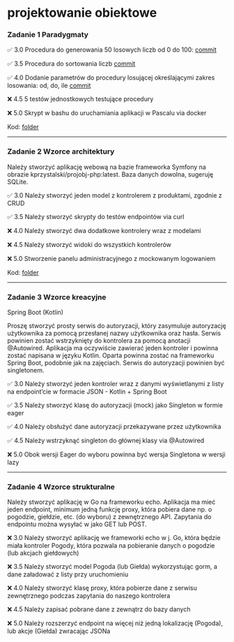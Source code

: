 # projektowanie obiektowe


### Zadanie 1 Paradygmaty

✅ 3.0 Procedura do generowania 50 losowych liczb od 0 do 100: [commit](https://github.com/homosum1/projektowanie_obiektowe/commit/83d0242ee89044b32e6981b93ac336baca671ba2)

✅ 3.5 Procedura do sortowania liczb [commit](https://github.com/homosum1/projektowanie_obiektowe/commit/02877607962a3a2109fcf85c31422826ef20376a)

✅ 4.0 Dodanie parametrów do procedury losującej określającymi zakres losowania: od, do, ile [commit](https://github.com/homosum1/projektowanie_obiektowe/commit/ed1501c3b260011d81b0e7d22a08629c1971925c)

❌ 4.5 5 testów jednostkowych testujące procedury

❌ 5.0 Skrypt w bashu do uruchamiania aplikacji w Pascalu via docker


Kod: [folder](https://github.com/homosum1/projektowanie_obiektowe/tree/main/zadanie01)

---

### Zadanie 2 Wzorce architektury

Należy stworzyć aplikację webową na bazie frameworka Symfony na obrazie kprzystalski/projobj-php:latest. Baza danych dowolna, sugeruję SQLite.

✅ 3.0 Należy stworzyć jeden model z kontrolerem z produktami, zgodnie z CRUD

✅ 3.5 Należy stworzyć skrypty do testów endpointów via curl

❌ 4.0 Należy stworzyć dwa dodatkowe kontrolery wraz z modelami

❌ 4.5 Należy stworzyć widoki do wszystkich kontrolerów

❌ 5.0 Stworzenie panelu administracyjnego z mockowanym logowaniem

Kod: [folder](https://github.com/homosum1/projektowanie_obiektowe/tree/main/zadanie02)

---

### Zadanie 3 Wzorce kreacyjne

Spring Boot (Kotlin)

Proszę stworzyć prosty serwis do autoryzacji, który zasymuluje autoryzację użytkownika za pomocą przesłanej nazwy użytkownika oraz hasła. Serwis powinien zostać wstrzyknięty do kontrolera za pomocą anotacji @Autowired. Aplikacja ma oczywiście zawierać jeden kontroler i powinna zostać napisana w języku Kotlin. Oparta powinna zostać na frameworku Spring Boot, podobnie jak na zajęciach. Serwis do autoryzacji powinien być singletonem.

✅ 3.0 Należy stworzyć jeden kontroler wraz z danymi wyświetlanymi z listy na endpoint’cie w formacie JSON - Kotlin + Spring Boot

✅ 3.5 Należy stworzyć klasę do autoryzacji (mock) jako Singleton w formie eager

✅ 4.0 Należy obsłużyć dane autoryzacji przekazywane przez użytkownika

✅ 4.5 Należy wstrzyknąć singleton do głównej klasy via @Autowired

❌ 5.0 Obok wersji Eager do wyboru powinna być wersja Singletona w wersji lazy

---

### Zadanie 4 Wzorce strukturalne

Należy stworzyć aplikację w Go na frameworku echo. Aplikacja ma mieć jeden endpoint, minimum jedną funkcję proxy, która pobiera dane np. o pogodzie, giełdzie, etc. (do wyboru) z zewnętrznego API. Zapytania do endpointu można wysyłać w jako GET lub POST.

❌ 3.0 Należy stworzyć aplikację we frameworki echo w j. Go, która będzie miała kontroler Pogody, która pozwala na pobieranie danych o pogodzie (lub akcjach giełdowych)

❌ 3.5 Należy stworzyć model Pogoda (lub Giełda) wykorzystując gorm, a dane załadować z listy przy uruchomieniu

❌ 4.0 Należy stworzyć klasę proxy, która pobierze dane z serwisu zewnętrznego podczas zapytania do naszego kontrolera

❌ 4.5 Należy zapisać pobrane dane z zewnątrz do bazy danych

❌ 5.0 Należy rozszerzyć endpoint na więcej niż jedną lokalizację (Pogoda), lub akcje (Giełda) zwracając JSONa
